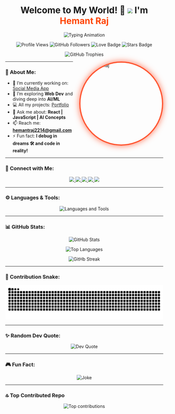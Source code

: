 <h1 align="center">
  Welcome to My World! 🌌  
  <img src="https://media.giphy.com/media/f3iwJFOVOwuy7K6FFw/giphy.gif" width="50">  
  I'm <span style="color:#FF4500; font-weight:bold;">Hemant Raj</span>  
</h1>

<p align="center">
  <img src="https://readme-typing-svg.herokuapp.com?font=Space+Grotesk&size=30&duration=4000&pause=500&color=DC143C&center=true&vCenter=true&width=1000&lines=Building+Technologies;Making+Ideas+Come+to+Life;ECE+Undergrad+&#64+MNNIT+Allahabad'2k27;Web+Dev+and+AI/ML+Enthusiast" alt="Typing Animation" />
</p>



<p align="center">
  <img src="https://komarev.com/ghpvc/?username=HemantRaj-2005&label=PROFILE%20VIEWS&color=FF4500&style=flat-square" alt="Profile Views" />
  <img src="https://img.shields.io/github/followers/HemantRaj-2005?color=36BCF7&label=Follow%20Me&logo=github&style=for-the-badge" alt="GitHub Followers" width="100" />
  <img src="https://img.shields.io/badge/BUILD%20WITH%20LOVE-❤️-red?style=flat-square" alt="Love Badge" />
  <img src="https://img.shields.io/github/stars/HemantRaj-2005?style=flat-square&color=yellow" alt="Stars Badge" />
</p>

<p align="center"> 
  <img src="https://github-profile-trophy.vercel.app/?username=HemantRaj-2005&theme=onestar&no-frame=true&margin-w=20&margin-h=20" alt="GitHub Trophies" />
</p>

<img 
  src="https://i.postimg.cc/Zqn3RzPz/social-media-7.jpg" 
  alt="Hemant Raj" 
  align="right" 
  width="260" 
  height="260" 
  style="border-radius:50%; margin-left:20px; border:4px solid #FF5733; box-shadow: 0px 0px 20px rgba(255, 87, 51, 0.8);" 
/>

---

### 🚀 **About Me:**

- 🔭 I’m currently working on: [Social Media App](https://socially-vert.vercel.app)  
- 🌱 I’m exploring **Web Dev** and diving deep into **AI/ML**  
- 💻 All my projects: [Portfolio](https://hemantraj-portfolio.netlify.app)  
- 💬 Ask me about: **React | JavaScript | AI Concepts**  
- 📫 Reach me: **[hemantraj2214@gmail.com](mailto:hemantraj2214@gmail.com)**  
- ⚡ Fun fact: **I debug in dreams 🛠️ and code in reality!**

---

### 🔗 **Connect with Me:**
<p align="center">
  <a href="https://www.linkedin.com/in/hemantrajmnnit20234070" target="_blank">
    <img src="https://img.shields.io/badge/-LinkedIn-0A66C2?style=for-the-badge&logo=linkedin&logoColor=white" />
  </a>
  <a href="https://www.instagram.com/too_lazy_to_raj" target="_blank">
    <img src="https://img.shields.io/badge/-Instagram-D62976?style=for-the-badge&logo=instagram&logoColor=white" />
  </a>
  <a href="https://www.youtube.com/@HRajMNNIT" target="_blank">
    <img src="https://img.shields.io/badge/-YouTube-FF0000?style=for-the-badge&logo=youtube&logoColor=white" />
  </a>
  <a href="https://github.com/HemantRaj-2005" target="_blank">
    <img src="https://img.shields.io/badge/-GitHub-181717?style=for-the-badge&logo=github&logoColor=white" />
  </a>
  <a href="https://stackoverflow.com/users/23257401/hemant-raj" target="_blank">
    <img src="https://img.shields.io/badge/-StackOverflow-F58025?style=for-the-badge&logo=stackoverflow&logoColor=white" />
  </a>
</p>

---

### ⚙️ **Languages & Tools:**
<p align="center">
  <img src="https://skillicons.dev/icons?i=html,css,js,ts,react,redux,nextjs,vercel,vite,nodejs,express,mongodb,c,cpp,python,git,github,tailwind,vscode,firebase,java,tensorflow" alt="Languages and Tools" />
</p>

---

### 📊 **GitHub Stats:**

<p align="center"> 
  <img src="https://github-readme-stats.vercel.app/api?username=HemantRaj-2005&show_icons=true&theme=highcontrast&hide_border=true" alt="GitHub Stats" /> 
</p>

<p align="center"> 
  <img src="https://github-readme-stats.vercel.app/api/top-langs/?username=HemantRaj-2005&layout=compact&theme=highcontrast&hide_border=true" alt="Top Languages" /> 
</p>

<p align="center">
  <img src="https://github-readme-streak-stats.herokuapp.com/?user=HemantRaj-2005&theme=highcontrast&hide_border=true" alt="GitHb Streak" />
</p>

---

### 🐍 **Contribution Snake:**
<p align="center">
  <img src="https://github.com/HemantRaj-2005/HemantRaj-2005/raw/output/snake.svg" alt="Snake Animation" />
</p>

---

### ✨ **Random Dev Quote:**
<p align="center">
  <img src="https://quotes-github-readme.vercel.app/api?type=horizontal&theme=radical" alt="Dev Quote" />
</p>

---

### 🎮 **Fun Fact:**  
<p align="center">
  <img src="https://readme-jokes.vercel.app/api?theme=radical" alt="Joke" />
</p>

---

### 🔝 Top Contributed Repo
<p align="center">
<img src="https://github-contributor-stats.vercel.app/api?username=HemantRaj-2005&limit=5&theme=dark&combine_all_yearly_contributions=true" alt="Top contributions" />
</p>
